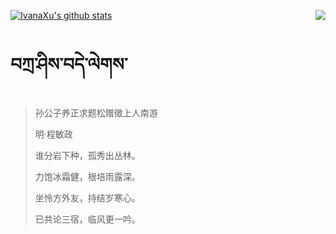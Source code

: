 [![IvanaXu's github stats](https://github-readme-stats.vercel.app/api?username=IvanaXu&show_icons=true&theme=vue-dark)](https://github.com/anuraghazra/github-readme-stats)
<img align="right" src="https://github-readme-stats.vercel.app/api/top-langs/?username=IvanaXu&langs_count=3&theme=graywhite" />
# བཀྲ་ཤིས་བདེ་ལེགས་
> 孙公子养正求题松赠徵上人南游
>
> 明·程敏政
>
> 谁分岩下种，孤秀出丛林。
> 
> 力饱冰霜健，根培雨露深。
> 
> 坐怜方外友，持结岁寒心。
> 
> 已共论三宿，临风更一吟。